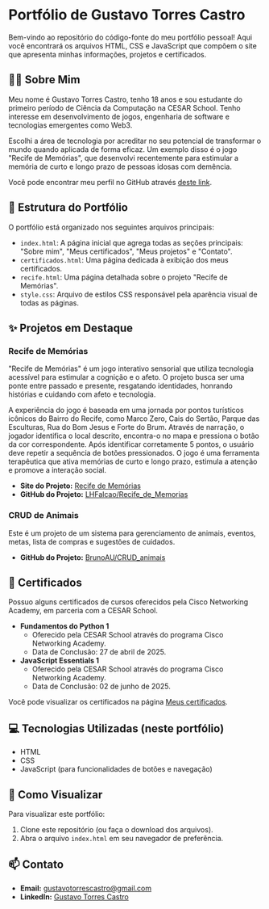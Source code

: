 # Portfólio de Gustavo Torres Castro

Bem-vindo ao repositório do código-fonte do meu portfólio pessoal! Aqui você encontrará os arquivos HTML, CSS e JavaScript que compõem o site que apresenta minhas informações, projetos e certificados.

## 🙋‍♂️ Sobre Mim
Meu nome é Gustavo Torres Castro, tenho 18 anos e sou estudante do primeiro período de Ciência da Computação na CESAR School. Tenho interesse em desenvolvimento de jogos, engenharia de software e tecnologias emergentes como Web3.

Escolhi a área de tecnologia por acreditar no seu potencial de transformar o mundo quando aplicada de forma eficaz. Um exemplo disso é o jogo "Recife de Memórias", que desenvolvi recentemente para estimular a memória de curto e longo prazo de pessoas idosas com demência.

Você pode encontrar meu perfil no GitHub através [deste link](https://github.com/Gustavotorrescastro).

## 📂 Estrutura do Portfólio
O portfólio está organizado nos seguintes arquivos principais:

* `index.html`: A página inicial que agrega todas as seções principais: "Sobre mim", "Meus certificados", "Meus projetos" e "Contato".
* `certificados.html`: Uma página dedicada à exibição dos meus certificados.
* `recife.html`: Uma página detalhada sobre o projeto "Recife de Memórias".
* `style.css`: Arquivo de estilos CSS responsável pela aparência visual de todas as páginas.

## ✨ Projetos em Destaque

### Recife de Memórias
"Recife de Memórias" é um jogo interativo sensorial que utiliza tecnologia acessível para estimular a cognição e o afeto. O projeto busca ser uma ponte entre passado e presente, resgatando identidades, honrando histórias e cuidando com afeto e tecnologia.

A experiência do jogo é baseada em uma jornada por pontos turísticos icônicos do Bairro do Recife, como Marco Zero, Cais do Sertão, Parque das Esculturas, Rua do Bom Jesus e Forte do Brum. Através de narração, o jogador identifica o local descrito, encontra-o no mapa e pressiona o botão da cor correspondente. Após identificar corretamente 5 pontos, o usuário deve repetir a sequência de botões pressionados. O jogo é uma ferramenta terapêutica que ativa memórias de curto e longo prazo, estimula a atenção e promove a interação social.

* **Site do Projeto:** [Recife de Memórias](https://sites.google.com/cesar.school/g9-site/in%C3%ADcio)
* **GitHub do Projeto:** [LHFalcao/Recife_de_Memorias](https://github.com/LHFalcao/Recife_de_Memorias/tree/main)

### CRUD de Animais
Este é um projeto de um sistema para gerenciamento de animais, eventos, metas, lista de compras e sugestões de cuidados.
* **GitHub do Projeto:** [BrunoAU/CRUD_animais](https://github.com/BrunoAU/CRUD_animais)

## 📜 Certificados
Possuo alguns certificados de cursos oferecidos pela Cisco Networking Academy, em parceria com a CESAR School.

* **Fundamentos do Python 1**
    * Oferecido pela CESAR School através do programa Cisco Networking Academy.
    * Data de Conclusão: 27 de abril de 2025.
* **JavaScript Essentials 1**
    * Oferecido pela CESAR School através do programa Cisco Networking Academy.
    * Data de Conclusão: 02 de junho de 2025.

Você pode visualizar os certificados na página [Meus certificados](certificados.html).

## 💻 Tecnologias Utilizadas (neste portfólio)
* HTML
* CSS
* JavaScript (para funcionalidades de botões e navegação)

## 🚀 Como Visualizar
Para visualizar este portfólio:
1.  Clone este repositório (ou faça o download dos arquivos).
2.  Abra o arquivo `index.html` em seu navegador de preferência.

## 📫 Contato
* **Email:** [gustavotorrescastro@gmail.com](mailto:gustavotorrescastro@gmail.com)
* **LinkedIn:** [Gustavo Torres Castro](https://www.linkedin.com/in/gustavotorrescastro)
